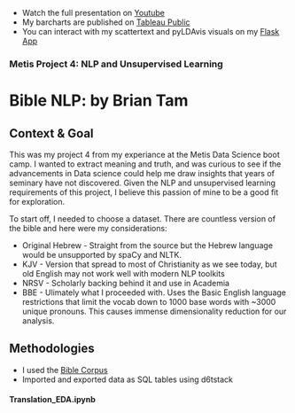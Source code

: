 - Watch the full presentation on [Youtube](https://www.youtube.com/watch?v=wm-76yHYsoc&feature=youtu.be)
- My barcharts are published on [Tableau Public](https://public.tableau.com/profile/bgood2me#!/vizhome/Biblebythebooks/BiblebytheBooks?publish=yes)
- You can interact with my scattertext and pyLDAvis visuals on my [Flask App](https://the-bible-app.herokuapp.com/)

### Metis Project 4: NLP and Unsupervised Learning

# Bible NLP: by Brian Tam

## Context & Goal

This was my project 4 from my experiance at the Metis Data Science boot camp. I wanted to extract meaning and truth, and was curious to see if the advancements in Data science could help me draw insights that years of seminary have not discovered. Given the NLP and unsupervised learning requirements of this project, I believe this passion of mine to be a good fit for exploration.

To start off, I needed to choose a dataset. There are countless version of the bible and here were my considerations:
- Original Hebrew - Straight from the source but the Hebrew language would be unsupported by spaCy and NLTK.
- KJV - Version that spread to most of Christianity as we see today, but old English may not work well with modern NLP toolkits
- NRSV - Scholarly backing behind it and use in Academia 
- BBE - Ulimately what I proceeded with. Uses the Basic English language restrictions that limit the vocab down to 1000 base words with ~3000 unique pronouns. This causes immense dimensionality reduction for our analysis.

## Methodologies
- I used the [Bible Corpus](https://www.kaggle.com/oswinrh/bible)
- Imported and exported data as SQL tables using d6tstack
#### Translation_EDA.ipynb

#### 
